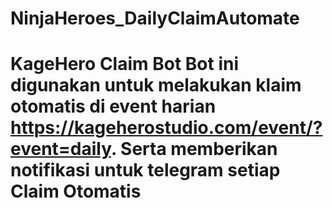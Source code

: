 # NinjaHeroes_DailyClaimAutomate
# KageHero Claim Bot  Bot ini digunakan untuk melakukan klaim otomatis di event harian https://kageherostudio.com/event/?event=daily. Serta memberikan notifikasi untuk telegram setiap Claim Otomatis 
